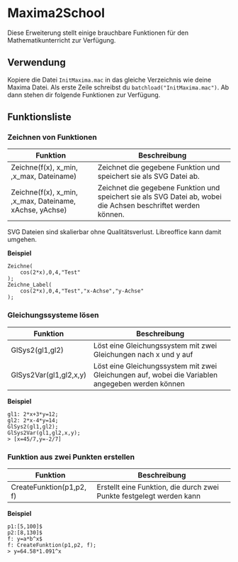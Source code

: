 # Maxima2School

Diese Erweiterung stellt einige brauchbare Funktionen für den Mathematikunterricht zur Verfügung.

## Verwendung
Kopiere die Datei `InitMaxima.mac` in das gleiche Verzeichnis wie deine Maxima Datei.
Als erste Zeile schreibst du `batchload("InitMaxima.mac")`.
Ab dann stehen dir folgende Funktionen zur Verfügung.

## Funktionsliste

### Zeichnen von Funktionen

Funktion | Beschreibung
------------ | -------------
Zeichne(f(x), x_min, ,x_max, Dateiname) | Zeichnet die gegebene Funktion und speichert sie als SVG Datei ab.
Zeichne(f(x), x_min, ,x_max, Dateiname, xAchse, yAchse) | Zeichnet die gegebene Funktion und speichert sie als SVG Datei ab, wobei die Achsen beschriftet werden können.

SVG Dateien sind skalierbar ohne Qualitätsverlust. Libreoffice kann damit umgehen. 

**Beispiel**
```
Zeichne(
    cos(2*x),0,4,"Test"
);
Zeichne_Label(
    cos(2*x),0,4,"Test","x-Achse","y-Achse"
);
```
### Gleichungssysteme lösen

Funktion | Beschreibung
------------ | -------------
GlSys2(gl1,gl2) | Löst eine Gleichungssystem mit zwei Gleichungen nach x und y auf
GlSys2Var(gl1,gl2,x,y) | Löst eine Gleichungssystem mit zwei Gleichungen auf, wobei die Variablen angegeben werden können

**Beispiel**
```
gl1: 2*x+3*y=12;
gl2: 2*x-4*y=14;
GlSys2(gl1,gl2);
GlSys2Var(gl1,gl2,x,y);
> [x=45/7,y=-2/7]
```

### Funktion aus zwei Punkten erstellen

Funktion | Beschreibung
------------ | -------------
CreateFunktion(p1,p2, f) | Erstellt eine Funktion, die durch zwei Punkte festgelegt werden kann

**Beispiel**
```
p1:[5,100]$
p2:[8,130]$
f: y=a*b^x$
f: CreateFunktion(p1,p2, f);
> y=64.58*1.091^x
```
